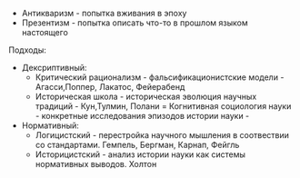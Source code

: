 - Антикваризм - попытка вживания в эпоху
- Презентизм - попытка описать что-то в прошлом языком настоящего

Подходы:
- Дексриптивный:
    - Критический рационализм - фальсификационистские модели - Агасси,Поппер, Лакатос, Фейерабенд
    - Историческая школа - историческая эволюция научных традиций - Кун,Тулмин, Полани
    = Когнитивная социология науки - конкретные исследования эпизодов истории науки - 
- Нормативный:
    - Логицистский - перестройка научного мышления в соотвествии со стандартами. Гемпель, Бергман, Карнап, Фейгль
    - Историцистский - анализ истории науки как системы нормативных выводов. Холтон